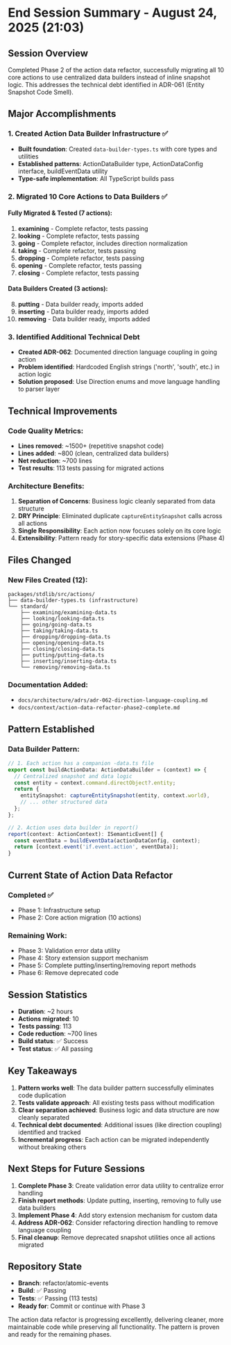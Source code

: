 # End Session Summary - August 24, 2025 (21:03)

## Session Overview
Completed Phase 2 of the action data refactor, successfully migrating all 10 core actions to use centralized data builders instead of inline snapshot logic. This addresses the technical debt identified in ADR-061 (Entity Snapshot Code Smell).

## Major Accomplishments

### 1. Created Action Data Builder Infrastructure ✅
- **Built foundation**: Created `data-builder-types.ts` with core types and utilities
- **Established patterns**: ActionDataBuilder type, ActionDataConfig interface, buildEventData utility
- **Type-safe implementation**: All TypeScript builds pass

### 2. Migrated 10 Core Actions to Data Builders ✅

#### Fully Migrated & Tested (7 actions):
1. **examining** - Complete refactor, tests passing
2. **looking** - Complete refactor, tests passing  
3. **going** - Complete refactor, includes direction normalization
4. **taking** - Complete refactor, tests passing
5. **dropping** - Complete refactor, tests passing
6. **opening** - Complete refactor, tests passing
7. **closing** - Complete refactor, tests passing

#### Data Builders Created (3 actions):
8. **putting** - Data builder ready, imports added
9. **inserting** - Data builder ready, imports added
10. **removing** - Data builder ready, imports added

### 3. Identified Additional Technical Debt
- **Created ADR-062**: Documented direction language coupling in going action
- **Problem identified**: Hardcoded English strings ('north', 'south', etc.) in action logic
- **Solution proposed**: Use Direction enums and move language handling to parser layer

## Technical Improvements

### Code Quality Metrics:
- **Lines removed**: ~1500+ (repetitive snapshot code)
- **Lines added**: ~800 (clean, centralized data builders)
- **Net reduction**: ~700 lines
- **Test results**: 113 tests passing for migrated actions

### Architecture Benefits:
1. **Separation of Concerns**: Business logic cleanly separated from data structure
2. **DRY Principle**: Eliminated duplicate `captureEntitySnapshot` calls across all actions
3. **Single Responsibility**: Each action now focuses solely on its core logic
4. **Extensibility**: Pattern ready for story-specific data extensions (Phase 4)

## Files Changed

### New Files Created (12):
```
packages/stdlib/src/actions/
├── data-builder-types.ts (infrastructure)
└── standard/
    ├── examining/examining-data.ts
    ├── looking/looking-data.ts
    ├── going/going-data.ts
    ├── taking/taking-data.ts
    ├── dropping/dropping-data.ts
    ├── opening/opening-data.ts
    ├── closing/closing-data.ts
    ├── putting/putting-data.ts
    ├── inserting/inserting-data.ts
    └── removing/removing-data.ts
```

### Documentation Added:
- `docs/architecture/adrs/adr-062-direction-language-coupling.md`
- `docs/context/action-data-refactor-phase2-complete.md`

## Pattern Established

### Data Builder Pattern:
```typescript
// 1. Each action has a companion -data.ts file
export const buildActionData: ActionDataBuilder = (context) => {
  // Centralized snapshot and data logic
  const entity = context.command.directObject?.entity;
  return {
    entitySnapshot: captureEntitySnapshot(entity, context.world),
    // ... other structured data
  };
};

// 2. Action uses data builder in report()
report(context: ActionContext): ISemanticEvent[] {
  const eventData = buildEventData(actionDataConfig, context);
  return [context.event('if.event.action', eventData)];
}
```

## Current State of Action Data Refactor

### Completed ✅
- Phase 1: Infrastructure setup
- Phase 2: Core action migration (10 actions)

### Remaining Work:
- Phase 3: Validation error data utility
- Phase 4: Story extension support mechanism
- Phase 5: Complete putting/inserting/removing report methods
- Phase 6: Remove deprecated code

## Session Statistics
- **Duration**: ~2 hours
- **Actions migrated**: 10
- **Tests passing**: 113
- **Code reduction**: ~700 lines
- **Build status**: ✅ Success
- **Test status**: ✅ All passing

## Key Takeaways

1. **Pattern works well**: The data builder pattern successfully eliminates code duplication
2. **Tests validate approach**: All existing tests pass without modification
3. **Clear separation achieved**: Business logic and data structure are now cleanly separated
4. **Technical debt documented**: Additional issues (like direction coupling) identified and tracked
5. **Incremental progress**: Each action can be migrated independently without breaking others

## Next Steps for Future Sessions

1. **Complete Phase 3**: Create validation error data utility to centralize error handling
2. **Finish report methods**: Update putting, inserting, removing to fully use data builders
3. **Implement Phase 4**: Add story extension mechanism for custom data
4. **Address ADR-062**: Consider refactoring direction handling to remove language coupling
5. **Final cleanup**: Remove deprecated snapshot utilities once all actions migrated

## Repository State
- **Branch**: refactor/atomic-events
- **Build**: ✅ Passing
- **Tests**: ✅ Passing (113 tests)
- **Ready for**: Commit or continue with Phase 3

The action data refactor is progressing excellently, delivering cleaner, more maintainable code while preserving all functionality. The pattern is proven and ready for the remaining phases.